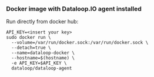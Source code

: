 ### Docker image with Dataloop.IO agent installed

Run directly from docker hub:

```
API_KEY=<insert your key>
sudo docker run \
  --volume=/var/run/docker.sock:/var/run/docker.sock \
  --detach=true \
  --name=dataloop-docker \
  --hostname=$(hostname) \
  -e API_KEY=$API_KEY \
  dataloop/dataloop-agent
```
